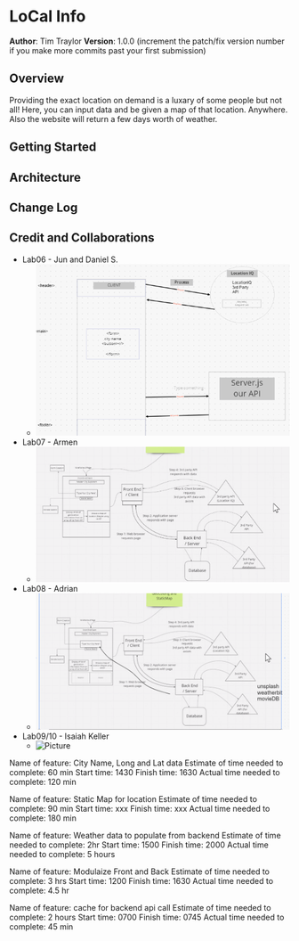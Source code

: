 # LoCal Info

**Author**: Tim Traylor
**Version**: 1.0.0 (increment the patch/fix version number if you make more commits past your first submission)

## Overview

Providing the exact location on demand is a luxary of some people but not all! Here, you can input data and be given a map of that location. Anywhere.
Also the website will return a few days worth of weather.

## Getting Started
<!-- What are the steps that a user must take in order to build this app on their own machine and get it running? -->

## Architecture
<!-- Provide a detailed description of the application design. What technologies (languages, libraries, etc) you're using, and any other relevant design information. -->

## Change Log
<!-- Use this area to document the iterative changes made to your application as each feature is successfully implemented. Use time stamps. Here's an example:

01-01-2001 4:59pm - Application now has a fully-functional express server, with a GET route for the location resource. -->

## Credit and Collaborations
<!-- Give credit (and a link) to other people or resources that helped you build this application. -->
  
* Lab06 - Jun and Daniel S.
  * ![Picture](./public/img/lab06_sketch.png)
* Lab07 - Armen
  * ![Picture](./public/img/lab07_sketch.png)
* Lab08 - Adrian
  * ![Picture](./public/img/lab08_sketch.png)
* Lab09/10 - Isaiah Keller
  * ![Picture](./img/lab09-10_sketch.png)

Name of feature: City Name, Long and Lat data
Estimate of time needed to complete: 60 min
Start time: 1430
Finish time: 1630
Actual time needed to complete: 120 min

Name of feature: Static Map for location
Estimate of time needed to complete: 90 min
Start time: xxx
Finish time: xxx
Actual time needed to complete: 180 min

Name of feature: Weather data to populate from backend
Estimate of time needed to complete: 2hr
Start time: 1500
Finish time: 2000
Actual time needed to complete: 5 hours

Name of feature: Modulaize Front and Back
Estimate of time needed to complete: 3 hrs
Start time: 1200
Finish time: 1630
Actual time needed to complete: 4.5 hr

Name of feature: cache for backend api call
Estimate of time needed to complete: 2 hours
Start time: 0700
Finish time: 0745
Actual time needed to complete: 45 min

<!-- Name of feature: 
Estimate of time needed to complete: 
Start time: 
Finish time: 
Actual time needed to complete:  -->
